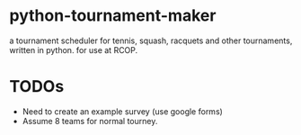 # python-tournament-maker
a tournament scheduler for tennis, squash, racquets and other tournaments, written in python. for use at RCOP.

# TODOs
* Need to create an example survey (use google forms)
* Assume 8 teams for normal tourney.
